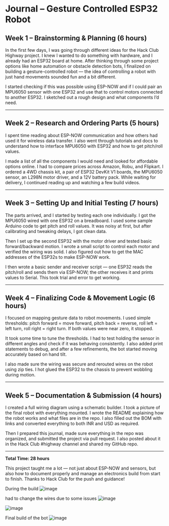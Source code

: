 # Journal – Gesture Controlled ESP32 Robot

## Week 1 – Brainstorming & Planning (6 hours)

In the first few days, I was going through different ideas for the Hack Club Highway project. I knew I wanted to do something with hardware, and I already had an ESP32 board at home. After thinking through some project options like home automation or obstacle detection bots, I finalized on building a gesture-controlled robot — the idea of controlling a robot with just hand movements sounded fun and a bit different.

I started checking if this was possible using ESP-NOW and if I could pair an MPU6050 sensor with one ESP32 and use that to control motors connected to another ESP32. I sketched out a rough design and what components I’d need.

---

## Week 2 – Research and Ordering Parts (5 hours)

I spent time reading about ESP-NOW communication and how others had used it for wireless data transfer. I also went through tutorials and docs to understand how to interface MPU6050 with ESP32 and how to get pitch/roll values.

I made a list of all the components I would need and looked for affordable options online. I had to compare prices across Amazon, Robu, and Flipkart. I ordered a 4WD chassis kit, a pair of ESP32 DevKit V1 boards, the MPU6050 sensor, an L298N motor driver, and a 12V battery pack. While waiting for delivery, I continued reading up and watching a few build videos.

---

## Week 3 – Setting Up and Initial Testing (7 hours)

The parts arrived, and I started by testing each one individually. I got the MPU6050 wired with one ESP32 on a breadboard. I used some sample Arduino code to get pitch and roll values. It was noisy at first, but after calibrating and tweaking delays, I got clean data.

Then I set up the second ESP32 with the motor driver and tested basic forward/backward motion. I wrote a small script to control each motor and verified the wiring was solid. I also figured out how to get the MAC addresses of the ESP32s to make ESP-NOW work.

I then wrote a basic sender and receiver script — one ESP32 reads the pitch/roll and sends them via ESP-NOW; the other receives it and prints values to Serial. This took trial and error to get working.

---

## Week 4 – Finalizing Code & Movement Logic (6 hours)

I focused on mapping gesture data to robot movements. I used simple thresholds: pitch forward = move forward, pitch back = reverse, roll left = left turn, roll right = right turn. If both values were near zero, it stopped.

It took some time to tune the thresholds. I had to test holding the sensor in different angles and check if it was behaving consistently. I also added print statements to debug, and after a few refinements, the bot started moving accurately based on hand tilt.

I also made sure the wiring was secure and rerouted wires on the robot using zip ties. I hot glued the ESP32 to the chassis to prevent wobbling during motion.

---

## Week 5 – Documentation & Submission (4 hours)

I created a full wiring diagram using a schematic builder. I took a picture of the final robot with everything mounted. I wrote the README explaining how the robot works and what files are in the repo. I also filled out the BOM with links and converted everything to both INR and USD as required.

Then I prepared this journal, made sure everything in the repo was organized, and submitted the project via pull request. I also posted about it in the Hack Club #highway channel and shared my GitHub repo.

---

**Total Time: 28 hours**

This project taught me a lot — not just about ESP-NOW and sensors, but also how to document properly and manage an electronics build from start to finish. Thanks to Hack Club for the push and guidance!

During the build 
![image](https://github.com/user-attachments/assets/376358d2-5348-4e3e-8cd2-8fea38ce9c92)

had to change the wires due to some issues
![image](https://github.com/user-attachments/assets/fb443dd2-37f2-4131-94c4-ab3ac9a75ba0)

![image](https://github.com/user-attachments/assets/a5c72e78-71df-4f6c-b91f-f3c79f9f2bf4)

Final build of the bot
![image](https://github.com/user-attachments/assets/5a6a33c0-3814-444a-9cf9-2060f27a072d)


